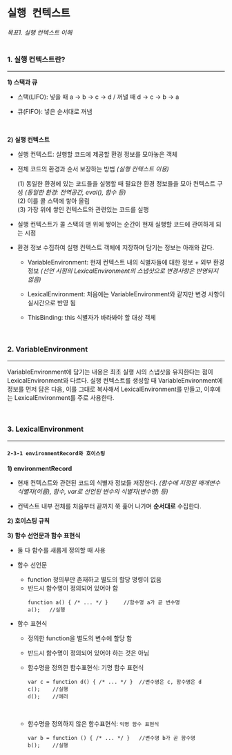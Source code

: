 # `실행 컨텍스트`
*목표1. 실행 컨텍스트 이해*<br><br>


### 1. 실행 컨텍스트란?
<hr>

**1) 스택과 큐**
- 스택(LIFO): 넣을 때 a -> b -> c -> d / 꺼낼 때 d -> c -> b -> a

- 큐(FIFO): 넣은 순서대로 꺼냄

<br>

**2) 실행 컨텍스트**
- 실행 컨텍스트: 실행할 코드에 제공할 환경 정보를 모아놓은 객체

- 전체 코드의 환경과 순서 보장하는 방법 *(실행 컨텍스트 이용)* <br>

    (1) 동일한 환경에 있는 코드들을 실행할 때 필요한 환경 정보들을 모아 컨텍스트 구성 *(동일한 환경: 전역공간, eval(), 함수 등)* <br>
    (2) 이를 콜 스택에 쌓아 올림<br>
    (3) 가장 위에 쌓인 컨텍스트와 관련있는 코드를 실행

- 실행 컨텍스트가 콜 스택의 맨 위에 쌓이는 순간이 현재 실행할 코드에 관여하게 되는 시점

- 환경 정보 수집하여 실행 컨텍스트 객체에 저장하며 담기는 정보는 아래와 같다.
    - VariableEnvironment: 현재 컨텍스트 내의 식별자들에 대한 정보 + 외부 환경 정보 *(선언 시점의 LexicalEnvironment의 스냅샷으로 변경사항은 반영되지 않음)*

    - LexicalEnvironment: 처음에는 VariableEnvironment와 같지만 변경 사항이 실시간으로 반영 됨

    - ThisBinding: this 식별자가 바라봐야 할 대상 객체

<br>


### 2. VariableEnvironment
<hr>

VariableEnvironment에 담기는 내용은 최초 실행 시의 스냅샷을 유지한다는 점이 LexicalEnvironment와 다르다.
실행 컨텍스트를 생성할 때 VariableEnvironment에 정보를 먼저 담은 다음, 이를 그대로 복사해서 LexicalEnvironment를 만들고, 이후에는 LexicalEnvironment를 주로 사용한다.

<br>

### 3. LexicalEnvironment
<hr>

#### `2-3-1 environmentRecord와 호이스팅`
**1) environmentRecord**
- 현재 컨텍스트와 관련된 코드의 식별자 정보들 저장한다. *(함수에 지정된 매개변수 식별자(이름), 함수, var로 선언된 변수의 식별자(변수명) 등)*

- 컨텍스트 내부 전체를 처음부터 끝까지 쭉 훑어 나가며 **순서대로** 수집한다.

**2) 호이스팅 규칙**

**3) 함수 선언문과 함수 표현식** 
- 둘 다 함수를 새롭게 정의할 때 사용

- 함수 선언문
     - function 정의부만 존재하고 별도의 할당 명령이 없음
     - 반드시 함수명이 정의되어 있어야 함
        ```
        function a() { /* ... */ }     //함수명 a가 곧 변수명
        a();   //실행
        ```

- 함수 표현식
    - 정의한 function을 별도의 변수에 할당 함

    - 반드시 함수명이 정의되어 있어야 하는 것은 아님

    - 함수명을 정의한 함수표현식: 기명 함수 표현식
        ```
        var c = function d() { /* ... */ }  //변수명은 c, 함수명은 d
        c();    //실행
        d();    //에러
        ```
    <br>

    - 함수명을 정의하지 않은 함수표현식: `익명 함수 표현식`
    
        ```
        var b = function () { /* ... */ }   //변수명 b가 곧 함수명
        b();    //실행
        ```    
